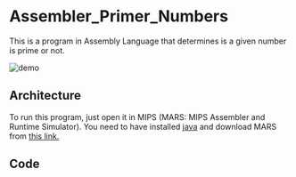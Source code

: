 # Assembler_Primer_Numbers

This is a program in Assembly Language that determines is a given number is prime or not.

![demo](/images/run.gif?raw=true)

## Architecture

To run this program, just open it in MIPS (MARS: MIPS Assembler and Runtime Simulator). You need to have installed [java](http://www.oracle.com/technetwork/java/javase/downloads/jdk8-downloads-2133151.html) and download MARS from [this link.](http://courses.missouristate.edu/KenVollmar/mars/)

## Code